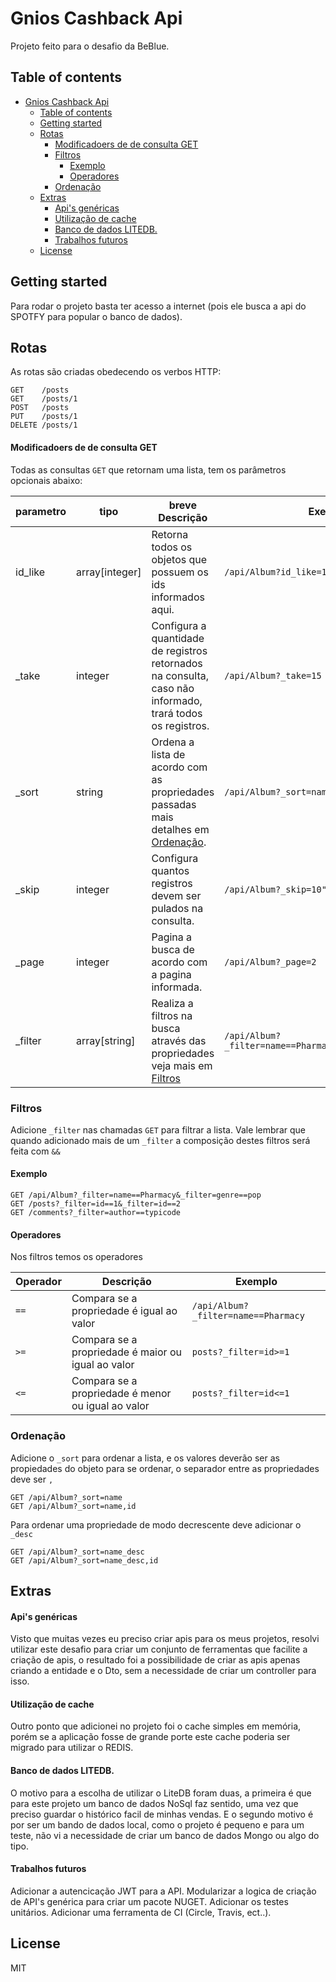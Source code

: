 # Gnios Cashback Api

Projeto feito para o desafio da BeBlue.

</p>

## Table of contents

<!-- toc -->

- [Gnios Cashback Api](#Gnios-Cashback-Api)
  - [Table of contents](#Table-of-contents)
  - [Getting started](#Getting-started)
  - [Rotas](#Rotas)
      - [Modificadoers de de consulta GET](#Modificadoers-de-de-consulta-GET)
    - [Filtros](#Filtros)
      - [Exemplo](#Exemplo)
      - [Operadores](#Operadores)
    - [Ordenação](#Ordena%C3%A7%C3%A3o)
  - [Extras](#Extras)
      - [Api's genéricas](#Apis-gen%C3%A9ricas)
      - [Utilização de cache](#Utiliza%C3%A7%C3%A3o-de-cache)
      - [Banco de dados LITEDB.](#Banco-de-dados-LITEDB)
      - [Trabalhos futuros](#Trabalhos-futuros)
  - [License](#License)

<!-- tocstop -->

## Getting started

Para rodar o projeto basta ter acesso a internet (pois ele busca a api do SPOTFY para popular o banco de dados).


## Rotas

As rotas são criadas obedecendo os verbos HTTP:

```
GET    /posts
GET    /posts/1
POST   /posts
PUT    /posts/1
DELETE /posts/1
```

#### Modificadoers de de consulta GET

Todas as consultas `GET` que retornam uma lista, tem os parâmetros opcionais
abaixo:

| parametro | tipo  | breve Descrição | Exemplo |
|---------|---|---|---|
| id_like   | array[integer]  | Retorna todos os objetos que possuem os ids informados aqui.  | `/api/Album?id_like=1&id_like=2`|
| _take   | integer  | Configura a quantidade de registros retornados na consulta, caso não informado, trará todos os registros. |`/api/Album?_take=15`|
| _sort   | string  | Ordena a lista de acordo com as propriedades passadas mais detalhes em [Ordenação](#Ordenação). |`/api/Album?_sort=name`|
| _skip   |  integer | Configura quantos registros devem ser pulados na consulta. |`/api/Album?_skip=10"`|
| _page   |  integer | Pagina a busca de acordo com a pagina informada. |`/api/Album?_page=2`|
| _filter   |  array[string] | Realiza a filtros na busca através das propriedades veja mais em [Filtros](#Filtros)|`/api/Album?_filter=name==Pharmacy&_filter=genre==pop`|


### Filtros

Adicione `_filter` nas chamadas `GET` para filtrar a lista.
Vale lembrar que quando adicionado mais de um `_filter` a composição destes filtros
será feita com `&&`

#### Exemplo
```
GET /api/Album?_filter=name==Pharmacy&_filter=genre==pop
GET /posts?_filter=id==1&_filter=id==2
GET /comments?_filter=author==typicode
```

#### Operadores

Nos filtros temos os operadores

| Operador | Descrição | Exemplo |
|---------|---|---|
| `==`   | Compara se a propriedade é igual ao valor  | `/api/Album?_filter=name==Pharmacy`|
| `>=`   | Compara se a propriedade é maior ou igual ao valor  | `posts?_filter=id>=1`|
| `<=`   | Compara se a propriedade é menor ou igual ao valor  |`posts?_filter=id<=1`|

### Ordenação

Adicione o `_sort` para ordenar a lista, e os valores deverão ser
as propiedades do objeto para se ordenar, o separador entre as propriedades deve ser `,`

```
GET /api/Album?_sort=name
GET /api/Album?_sort=name,id
```

Para ordenar uma propriedade de modo decrescente deve adicionar o `_desc`

```
GET /api/Album?_sort=name_desc
GET /api/Album?_sort=name_desc,id
```

## Extras

#### Api's genéricas
Visto que muitas vezes eu preciso criar apis para os meus projetos, resolvi utilizar este desafio
para criar um conjunto de ferramentas que facilite a criação de apis, o resultado foi a possibilidade
de criar as apis apenas criando a entidade e o Dto, sem a necessidade de criar um controller para isso.

#### Utilização de cache
Outro ponto que adicionei no projeto foi o cache simples em memória, porém se a aplicação fosse de grande porte este cache poderia ser migrado para utilizar o REDIS. 


#### Banco de dados LITEDB.
O motivo para a escolha de utilizar o LiteDB foram duas, a primeira é que para este projeto um banco de dados NoSql faz sentido, uma vez que preciso guardar o histórico facil de minhas vendas. E o segundo motivo é por ser um bando de dados local, como o projeto é pequeno e para um teste, não vi a necessidade de criar um banco de dados Mongo ou algo do tipo.

#### Trabalhos futuros
Adicionar a autencicação JWT para a API.
Modularizar a logica de criação de API's genérica para criar um pacote NUGET.
Adicionar os testes unitários.
Adicionar uma ferramenta de CI (Circle, Travis, ect..).


## License

MIT
